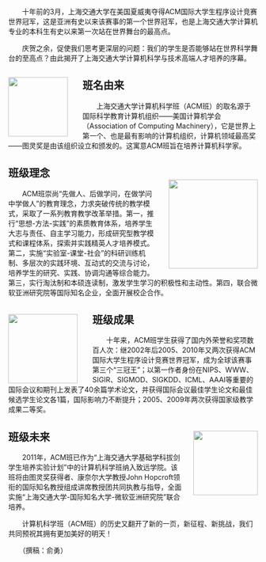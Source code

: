 　　十年前的3月，上海交通大学在美国夏威夷夺得ACM国际大学生程序设计竞赛世界冠军，这是亚洲有史以来该赛事的第一个世界冠军，也是上海交通大学计算机专业的本科生有史以来第一次站在世界舞台的最高点。　　庆贺之余，促使我们思考更深层的问题：我们的学生是否能够站在世界科学舞台的至高点？由此揭开了上海交通大学计算机科学与技术高端人才培养的序幕。<img style="float:left;height:120px;margin:15px 30px 0 0;" src="http://xiaoyou.acm-project.org/images/intro/turing.jpg"/>

<h2 class="intro-section-title">班名由来</h2>
　　上海交通大学计算机科学班（ACM班）的取名源于国际科学教育计算机组织——美国计算机学会（Association of Computing Machinery），它是世界上第一个、也是最有影响的计算机组织，计算机领域最高奖——图灵奖是由该组织设立和颁发的。这寓意ACM班旨在培养计算机科学家。

<p class="clear"></p>
<img style="float:right;height:180px;margin:45px 0 0 20px;" src="http://xiaoyou.acm-project.org/images/intro/sjtu-gate.jpg"/><h2 class="intro-section-title">班级理念</h2>　　ACM班崇尚“先做人、后做学问，在做学问中学做人”的教育理念，力求突破传统的教学模式，采取了一系列教育教学改革举措。第一，推行“思想-方法-实践”的素质教育体系，培养学生大志与责任、自主学习能力，形成研究型教学模式和课程体系，探索并实践精英人才培养模式。第二，实施“实验室-课堂-社会”的科研训练机制、多层次的实践环境、互动式的交流与讨论，培养学生的研究、实践、协调沟通等综合能力。第三，实行淘汰制和本硕连读制，激发学生学习的积极性和主动性。第四，联合微软亚洲研究院等国际知名企业，全面开展校企合作。

<p class="clear"></p><img style="float:left;height:140px;margin:20px 30px 0 0;" src="http://xiaoyou.acm-project.org/images/intro/2010final.jpg"/>
<h2 class="intro-section-title">班级成果</h2>　　十年来，ACM班学生获得了国内外荣誉和奖项数百人次：继2002年后2005、2010年又两次获得ACM国际大学生程序设计竞赛世界冠军，成为全球该赛事第三个“三冠王”；以第一作者身份在NIPS、WWW、SIGIR、SIGMOD、SIGKDD、ICML、AAAI等重要的国际会议和期刊上发表了40余篇学术论文，并获得国际会议最佳学生论文和最佳候选学生论文各1篇，国际影响力不断提升；2005、2009年两次获得国家级教学成果二等奖。

<p class="clear"></p><img style="float:right;height:130px;margin:20px 0 30px 20px;" src="http://xiaoyou.acm-project.org/images/intro/ying.jpg"/>
<h2 class="intro-section-title">班级未来</h2>　　2011年，ACM班已作为“上海交通大学基础学科拔剑学生培养实验计划”中的计算机科学班纳入致远学院。该班将由图灵奖获得者、康奈尔大学教授John Hopcroft领衔的国际知名教授组成讲席教授团共同执教与指导，全面实施“上海交通大学-国际知名大学-微软亚洲研究院”联合培养。

<p class="clear"></p>　　计算机科学班（ACM班）的历史又翻开了新的一页，新征程、新挑战，我们共同预祝其拥有更加美好的明天！　　（撰稿：俞勇）